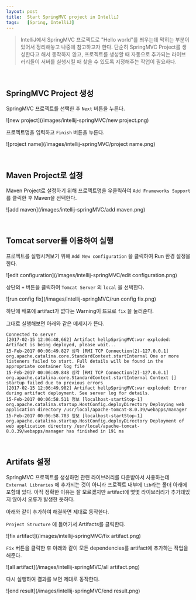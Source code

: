 ```yaml
---
layout: post
title:  Start SpringMVC project in IntelliJ
tags:   [Spring, IntelliJ]
---
```


> IntelliJ에서 SpringMVC 프로젝트로 "Hello world"를 띄우는데 막히는 부분이 있어서
 정리해놓고 나중에 참고하고자 한다. 단순히 SpringMVC Project를 생성한다고 해서 동작하지 않고,
  프로젝트를 생성할 때 자동으로 추가되는 라이브러리들이 서버를 실행시킬 때 찾을 수 있도록 지정해주는 작업이 필요하다.   

<br/>  

## SpringMVC Project 생성  

SpringMVC 프로젝트를 선택한 후 `Next` 버튼을 누른다.  

![new project](/images/intellij-springMVC/new project.png)  

프로젝트명을 입력하고 `Finish` 버튼을 누른다.  

![project name](/images/intellij-springMVC/project name.png)  

<br/>  

## Maven Project로 설정  

Maven Project로 설정하기 위해 프로젝트명을 우클릭하여 `Add Frameworks Support` 를 클릭한 후 Maven을 선택한다.  

![add maven](/images/intellij-springMVC/add maven.png)  

<br/>  

## Tomcat server를 이용하여 실행  

프로젝트를 실행시켜보기 위해 `Add New configuration` 을 클릭하여 Run 환경 설정을 한다.  

![edit configuration](/images/intellij-springMVC/edit configuration.png)  

상단의 `+` 버튼을 클릭하여 `Tomcat Server` 의 `local` 을 선택한다.   

![run config fix](/images/intellij-springMVC/run config fix.png)   

하단에 배포에 artifact가 없다는 Warning이 뜨므로 `fix` 을 눌러준다.  

그대로 실행해보면 아래와 같은 메세지가 뜬다.  

```
Connected to server
[2017-02-15 12:06:48,662] Artifact hellpSpringMVC:war exploded: Artifact is being deployed, please wait...
15-Feb-2017 00:06:49.827 심각 [RMI TCP Connection(2)-127.0.0.1] org.apache.catalina.core.StandardContext.startInternal One or more listeners failed to start. Full details will be found in the appropriate container log file
15-Feb-2017 00:06:49.848 심각 [RMI TCP Connection(2)-127.0.0.1] org.apache.catalina.core.StandardContext.startInternal Context [] startup failed due to previous errors
[2017-02-15 12:06:49,902] Artifact hellpSpringMVC:war exploded: Error during artifact deployment. See server log for details.
15-Feb-2017 00:06:58.511 정보 [localhost-startStop-1] org.apache.catalina.startup.HostConfig.deployDirectory Deploying web application directory /usr/local/apache-tomcat-8.0.39/webapps/manager
15-Feb-2017 00:06:58.703 정보 [localhost-startStop-1] org.apache.catalina.startup.HostConfig.deployDirectory Deployment of web application directory /usr/local/apache-tomcat-8.0.39/webapps/manager has finished in 191 ms
```  

<br/>  

## Artifats 설정  

SpringMVC 프로젝트를 생성하면 관련 라이브러리를 다운받아서 사용하는데 `External Libraries` 에 추가되는 것이 아니라 프로젝트 내부에 `lib`라는 폴더 아래에 포함돼 있다. 아직 정확한 이유는 잘 모르겠지만 artifact에 몇몇 라이브러리가 추가돼있지 않아서 오류가 발생한 듯하다.  

아래와 같이 추가하여 해결하면 제대로 동작한다.  

`Project Structure` 에 들어가서 Artifacts를 클릭한다.  

![fix artifact](/images/intellij-springMVC/fix artifact.png)  

`Fix` 버튼을 클릭한 후 아래와 같이 모든 dependencies를 artifact에 추가하는 작업을 해준다.  

![all artifact](/images/intellij-springMVC/all artifact.png)  

다시 실행하여 결과를 보면 제대로 동작한다.  

![end result](/images/intellij-springMVC/end result.png)  
